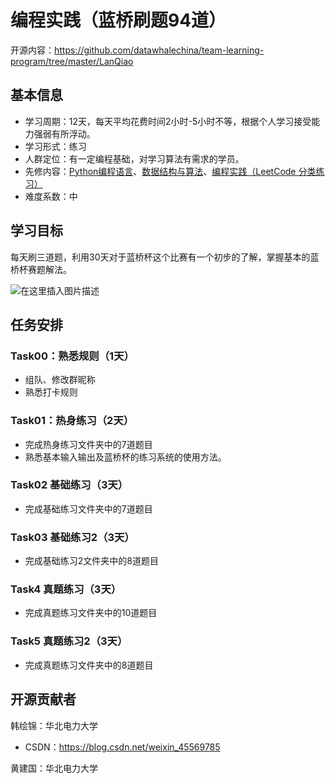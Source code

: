﻿# 编程实践（蓝桥刷题94道）

开源内容：https://github.com/datawhalechina/team-learning-program/tree/master/LanQiao

## 基本信息

- 学习周期：12天，每天平均花费时间2小时-5小时不等，根据个人学习接受能力强弱有所浮动。
- 学习形式：练习
- 人群定位：有一定编程基础，对学习算法有需求的学员。
- 先修内容：[Python编程语言](https://github.com/datawhalechina/team-learning-program/tree/master/PythonLanguage)、[数据结构与算法](https://github.com/datawhalechina/team-learning-program/tree/master/DataStructureAndAlgorithm)、[编程实践（LeetCode 分类练习）](https://github.com/datawhalechina/team-learning-program/tree/master/LeetCodeClassification)
- 难度系数：中

## 学习目标

每天刷三道题，利用30天对于蓝桥杯这个比赛有一个初步的了解，掌握基本的蓝桥杯赛题解法。

![在这里插入图片描述](https://img-blog.csdnimg.cn/20210302103259975.png?x-oss-process=image/watermark,type_ZmFuZ3poZW5naGVpdGk,shadow_10,text_aHR0cHM6Ly9ibG9nLmNzZG4ubmV0L3dlaXhpbl80NTU2OTc4NQ==,size_16,color_FFFFFF,t_70)

## 任务安排

### Task00：熟悉规则（1天）
- 组队、修改群昵称
- 熟悉打卡规则
### Task01：热身练习（2天）
- 完成热身练习文件夹中的7道题目
- 熟悉基本输入输出及蓝桥杯的练习系统的使用方法。
### Task02 基础练习（3天）
- 完成基础练习文件夹中的7道题目
### Task03 基础练习2（3天）
- 完成基础练习2文件夹中的8道题目
### Task4 真题练习（3天）
- 完成真题练习文件夹中的10道题目
### Task5 真题练习2（3天）
- 完成真题练习文件夹中的8道题目
## 开源贡献者

韩绘锦：华北电力大学

- CSDN：https://blog.csdn.net/weixin_45569785

黄建国：华北电力大学

